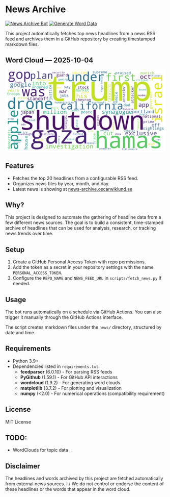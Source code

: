 # News Archive 
[![News Archive Bot](https://github.com/wklnd/news-archive/actions/workflows/news-archive.yml/badge.svg)](https://github.com/wklnd/news-archive/actions/workflows/news-archive.yml)
[![Generate Word Data](https://github.com/wklnd/news-archive/actions/workflows/word_data.yml/badge.svg)](https://github.com/wklnd/news-archive/actions/workflows/word_data.yml)

This project automatically fetches top news headlines from a news RSS feed and archives them in a GitHub repository by creating timestamped markdown files.


## Word Cloud — 2025-10-04

![Word Cloud](https://raw.githubusercontent.com/wklnd/news-archive/main/media/wordcloud-yesterday.png)


## Features

- Fetches the top 20 headlines from a configurable RSS feed.
- Organizes news files by year, month, and day.
- Latest news is showing at [news-archive.oscarwiklund.se](https://news-archive.oscarwiklund.se)
  


## Why?

This project is designed to automate the gathering of headline data from a few different news sources. The goal is to build a consistent, time-stamped archive of headlines that can be used for analysis, research, or tracking news trends over time.


## Setup

1. Create a GitHub Personal Access Token with repo permissions.
2. Add the token as a secret in your repository settings with the name `PERSONAL_ACCESS_TOKEN`.
3. Configure the `REPO_NAME` and `NEWS_FEED_URL` in `scripts/fetch_news.py` if needed.

## Usage

The bot runs automatically on a schedule via GitHub Actions. You can also trigger it manually through the GitHub Actions interface.

The script creates markdown files under the `news/` directory, structured by date and time.

## Requirements

- Python 3.9+
- Dependencies listed in `requirements.txt`:
  - **feedparser** (6.0.10) - For parsing RSS feeds
  - **PyGithub** (1.59.1) - For GitHub API interactions
  - **wordcloud** (1.9.2) - For generating word clouds
  - **matplotlib** (3.7.2) - For plotting and visualization
  - **numpy** (<2.0) - For numerical operations (compatibility requirement)



## License

MIT License


## TODO:

- WordClouds for topic data .


## Disclaimer
The headlines and words archived by this project are fetched automatically from external news sources. I / We do not control or endorse the content of these headlines or the words that appear in the word cloud.

